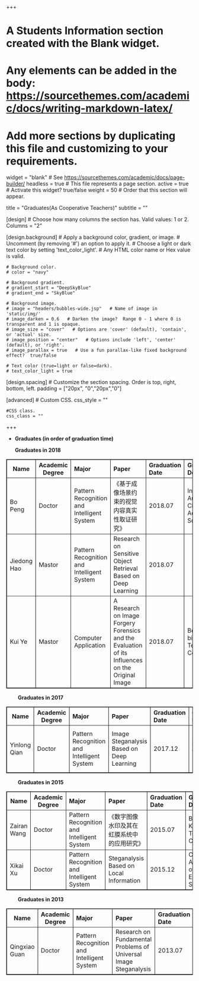 +++
# A Students Information section created with the Blank widget.
# Any elements can be added in the body: https://sourcethemes.com/academic/docs/writing-markdown-latex/
# Add more sections by duplicating this file and customizing to your requirements.

widget = "blank"  # See https://sourcethemes.com/academic/docs/page-builder/
headless = true  # This file represents a page section.
active = true  # Activate this widget? true/false
weight = 50  # Order that this section will appear.

title = "Graduates(As Cooperative Teachers)"
subtitle = ""

[design]
	# Choose how many columns the section has. Valid values: 1 or 2.
	Columns = "2"
	
[design.background]
	# Apply a background color, gradient, or image.
	# Uncomment (by removing '#') an option to apply it.
	# Choose a light or dark text color by setting 'text_color_light'.
	# Any HTML color name or Hex value is valid.
	
	# Background color.
	# color = "navy"
	
	# Background gradient.
	# gradient_start = "DeepSkyBlue"
	# gradient_end = "SkyBlue"
	
	# Background image.
	# image = "headers/bubbles-wide.jsp"   # Name of image in 'static/img/'
	# image_darken = 0.6   # Darken the image?  Range 0 - 1 where 0 is transparent and 1 is opaque.
	# image_size = "cover"   # Options are 'cover' (default), 'contain', or 'actual' size.
	# image_position = "center"   # Options include 'left', 'center' (default), or 'right'.
	# image_parallax = true   # Use a fun parallax-like fixed background effect?  true/false
	
	# Text color (true=light or false=dark).
	# text_color_light = true
	
[design.spacing]
	# Customize the section spacing. Order is top, right, bottom, left.
	padding = ["20px", "0","20px","0"]

[advanced]
	# Custom CSS.
	css_style = ""
	
	#CSS class.
	css_class = ""
+++

- **Graduates (in order of graduation time)**  

  **Graduates in 2018**

<table border="1" width ="800" style="border-color: black">
   <tr>
      <th align = "center" width ="80">Name</th>
      <th align = "center" width ="80">Academic Degree</th>
      <th align = "left" width ="120">Major</th>
      <th align = "left" width ="295">Paper</th>
      <th align = "left" width ="85">Graduation Date</th>
      <th align = "left" width ="140">Graduation Destination</th>
   </tr>
   <tr>
      <td>Bo Peng</td>
      <td>Doctor</td>
      <td>Pattern Recognition and Intelligent System</td>
      <td>《基于成像场景约束的视觉内容真实性取证研究》</td>
      <td> 2018.07</td>
      <td>Institute of Automation, Chinese Academy of Sciences</td>
   </tr>
      <tr>
      <td>Jiedong Hao</td>
      <td>Mastor</td>
      <td>Pattern Recognition and Intelligent System</td>
      <td> Research on Sensitive Object Retrieval Based on Deep Learning</td>
      <td> 2018.07</td>
      <td></td>
   </tr>
   <tr>
      <td>Kui Ye</td>
      <td>Mastor</td>
      <td>Computer Application</td>
      <td>A Research on Image Forgery Forensics and the Evaluation of its Influences on the Original Image</td>
      <td> 2018.07</td>
      <td>Beijing bitcontinental Technology Co., Ltd</td>
   </tr>
</table>

&nbsp;&nbsp;&nbsp;&nbsp;&nbsp;&nbsp;&nbsp;&nbsp;**Graduates in 2017**

<table border="1" width ="800" style="border-color: black">
   <tr>
      <th align = "center" width ="80">Name</th>
      <th align = "center" width ="80">Academic Degree</th>
      <th align = "left" width ="120">Major</th>
      <th align = "left" width ="295">Paper</th>
      <th align = "left" width ="85">Graduation Date</th>
      <th align = "left" width ="140">Graduation Destination</th>
   </tr>
   <tr>
      <td>Yinlong Qian</td>
      <td>Doctor</td>
      <td>Pattern Recognition and Intelligent System</td>
      <td>Image Steganalysis Based on Deep Learning</td>
      <td> 2017.12</td>
      <td>Beijing Samsung Communication Technology Research Co., Ltd</td>
   </tr>
</table>

&nbsp;&nbsp;&nbsp;&nbsp;&nbsp;&nbsp;&nbsp;&nbsp;**Graduates in 2015**

<table border="1" width ="800" style="border-color: black">
   <tr>
      <th align = "center" width ="80">Name</th>
      <th align = "center" width ="80">Academic Degree</th>
      <th align = "left" width ="120">Major</th>
      <th align = "left" width ="295">Paper</th>
      <th align = "left" width ="85">Graduation Date</th>
      <th align = "left" width ="140">Graduation Destination</th>
   </tr>
   <tr>
      <td>Zairan Wang</td>
      <td>Doctor</td>
      <td>Pattern Recognition and Intelligent System</td>
      <td>《数字图像水印及其在虹膜系统中的应用研究》</td>
      <td> 2015.07</td>
      <td>Beijing Kwai Technology Co., Ltd.</td>
   </tr>
   <tr>
      <td>Xikai Xu</td>
      <td>Doctor</td>
      <td>Pattern Recognition and Intelligent System</td>
      <td>Steganalysis Based on Local Information</td>
      <td> 2015.12</td>
      <td>China Academy of Electronic Science</td>
   </tr>
</table>

&nbsp;&nbsp;&nbsp;&nbsp;&nbsp;&nbsp;&nbsp;&nbsp;**Graduates in 2013**

<table border="1" width ="800" style="border-color: black">
   <tr>
      <th align = "center" width ="80">Name</th>
      <th align = "center" width ="80">Academic Degree</th>
      <th align = "left" width ="120">Major</th>
      <th align = "left" width ="295">Paper</th>
      <th align = "left" width ="85">Graduation Date</th>
      <th align = "left" width ="140">Graduation Destination</th>
   </tr>
   <tr>
      <td>Qingxiao Guan</td>
      <td>Doctor</td>
      <td>Pattern Recognition and Intelligent System</td>
      <td>Research on Fundamental Problems of Universal Image Steganalysis</td>
      <td> 2013.07</td>
      <td>Jimei University</td>
   </tr>
</table>